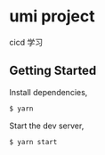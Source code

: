 # umi project

cicd 学习

## Getting Started

Install dependencies,

```bash
$ yarn
```

Start the dev server,

```bash
$ yarn start
```
